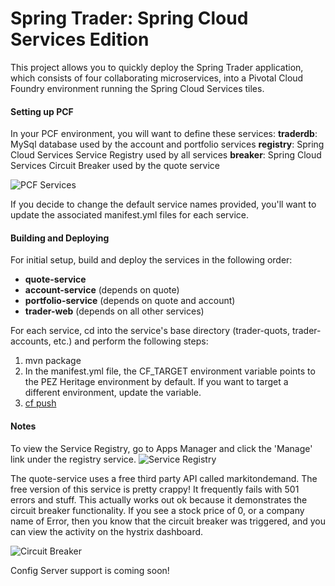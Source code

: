 # Spring Trader: Spring Cloud Services Edition

This project allows you to quickly deploy the Spring Trader application, which consists of four collaborating microservices, into a Pivotal Cloud Foundry environment running the Spring Cloud Services tiles.

#### Setting up PCF

In your PCF environment, you will want to define these services:
**traderdb**: MySql database used by the account and portfolio services
**registry**: Spring Cloud Services Service Registry used by all services
**breaker**: Spring Cloud Services Circuit Breaker used by the quote service

![PCF Services](https://c2.staticflickr.com/6/5707/23064069145_9189ee742f_b.jpg)

If you decide to change the default service names provided, you'll want to update the associated manifest.yml files for each service.

#### Building and Deploying

For initial setup, build and deploy the services in the following order:
- **quote-service**
- **account-service** (depends on quote)
- **portfolio-service** (depends on quote and account)
- **trader-web** (depends on all other services)

For each service, cd into the service's base directory (trader-quots, trader-accounts, etc.) and perform the following steps:

1. mvn package
2. In the manifest.yml file, the CF_TARGET environment variable points to the PEZ Heritage environment by default. If you want to target a different environment, update the variable.
3. [cf push](http://www.vevo.com/watch/salt-n-pepa/Push-It/USIV30400109)

#### Notes

To view the Service Registry, go to Apps Manager and click the 'Manage' link under the registry service.
![Service Registry](https://c1.staticflickr.com/1/608/22645938608_33e24f79b2_o.png)


The quote-service uses a free third party API called markitondemand. The free version of this service is pretty crappy! It frequently fails with 501 errors and stuff. This actually works out ok because it demonstrates the circuit breaker functionality. If you see a stock price of 0, or a company name of Error, then you know that the circuit breaker was triggered, and you can view the activity on the hystrix dashboard.

![Circuit Breaker](https://c2.staticflickr.com/6/5682/23075520041_d6afc6bd55_o.png)

Config Server support is coming soon!


